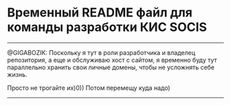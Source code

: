 # Временный README файл для команды разработки КИС SOCIS

***

@GIGABOZIK: Поскольку я тут в роли разработчика и владелец репозитория, а еще и обслуживаю хост с сайтом, я временно буду тут параллельно хранить свои личные домены, чтобы не усложнять себе жизнь.

Просто не трогайте их)0))
Потом перемещу куда надо)

***